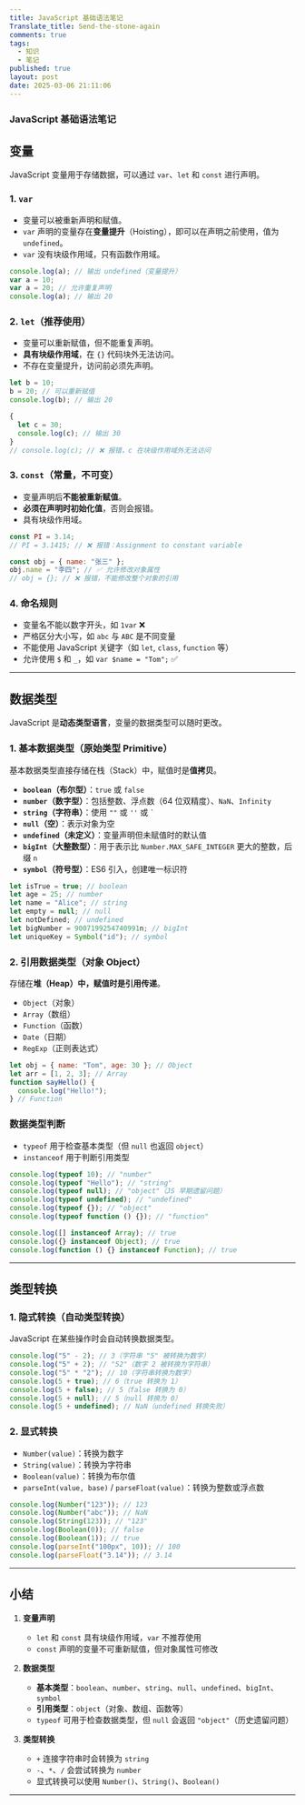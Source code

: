 ```yaml
---
title: JavaScript 基础语法笔记
Translate_title: Send-the-stone-again
comments: true
tags: 
  - 知识
  - 笔记
published: true
layout: post
date: 2025-03-06 21:11:06
---
```


### JavaScript 基础语法笔记

## **变量**

JavaScript 变量用于存储数据，可以通过 `var`、`let` 和 `const` 进行声明。

### 1. `var`

- 变量可以被重新声明和赋值。
- `var` 声明的变量存在**变量提升**（Hoisting），即可以在声明之前使用，值为 `undefined`。
- `var` 没有块级作用域，只有函数作用域。

```js
console.log(a); // 输出 undefined（变量提升）
var a = 10;
var a = 20; // 允许重复声明
console.log(a); // 输出 20
```

### 2. `let`（推荐使用）

- 变量可以重新赋值，但不能重复声明。
- **具有块级作用域**，在 `{}` 代码块外无法访问。
- 不存在变量提升，访问前必须先声明。

```js
let b = 10;
b = 20; // 可以重新赋值
console.log(b); // 输出 20

{
  let c = 30;
  console.log(c); // 输出 30
}
// console.log(c); // ❌ 报错，c 在块级作用域外无法访问
```

### 3. `const`（常量，不可变）

- 变量声明后**不能被重新赋值**。
- **必须在声明时初始化值**，否则会报错。
- 具有块级作用域。

```js
const PI = 3.14;
// PI = 3.1415; // ❌ 报错：Assignment to constant variable

const obj = { name: "张三" };
obj.name = "李四"; // ✅ 允许修改对象属性
// obj = {}; // ❌ 报错，不能修改整个对象的引用
```
<!-- more -->
### 4. 命名规则

- 变量名不能以数字开头，如 `1var` ❌
- 严格区分大小写，如 `abc` 与 `ABC` 是不同变量
- 不能使用 JavaScript 关键字（如 `let`, `class`, `function` 等）
- 允许使用 `$` 和 `_`，如 `var $name = "Tom";` ✅

---

## **数据类型**

JavaScript 是**动态类型语言**，变量的数据类型可以随时更改。

### 1. **基本数据类型（原始类型 Primitive）**

基本数据类型直接存储在栈（Stack）中，赋值时是**值拷贝**。

- **`boolean`（布尔型）**：`true` 或 `false`
- **`number`（数字型）**：包括整数、浮点数（64 位双精度）、`NaN`、`Infinity`
- **`string`（字符串）**：使用 `""` 或 `''` 或 `` ` ``
- **`null`（空）**：表示对象为空
- **`undefined`（未定义）**：变量声明但未赋值时的默认值
- **`bigInt`（大整数型）**：用于表示比 `Number.MAX_SAFE_INTEGER` 更大的整数，后缀 `n`
- **`symbol`（符号型）**：ES6 引入，创建唯一标识符

```js
let isTrue = true; // boolean
let age = 25; // number
let name = "Alice"; // string
let empty = null; // null
let notDefined; // undefined
let bigNumber = 9007199254740991n; // bigInt
let uniqueKey = Symbol("id"); // symbol
```

### 2. **引用数据类型（对象 Object）**

存储在**堆（Heap）**中，赋值时是**引用传递**。

- `Object`（对象）
- `Array`（数组）
- `Function`（函数）
- `Date`（日期）
- `RegExp`（正则表达式）

```js
let obj = { name: "Tom", age: 30 }; // Object
let arr = [1, 2, 3]; // Array
function sayHello() {
  console.log("Hello!");
} // Function
```

### **数据类型判断**

- `typeof` 用于检查基本类型（但 `null` 也返回 `object`）
- `instanceof` 用于判断引用类型

```js
console.log(typeof 10); // "number"
console.log(typeof "Hello"); // "string"
console.log(typeof null); // "object"（JS 早期遗留问题）
console.log(typeof undefined); // "undefined"
console.log(typeof {}); // "object"
console.log(typeof function () {}); // "function"

console.log([] instanceof Array); // true
console.log({} instanceof Object); // true
console.log(function () {} instanceof Function); // true
```

---

## **类型转换**

### 1. **隐式转换（自动类型转换）**

JavaScript 在某些操作时会自动转换数据类型。

```js
console.log("5" - 2); // 3（字符串 "5" 被转换为数字）
console.log("5" + 2); // "52"（数字 2 被转换为字符串）
console.log("5" * "2"); // 10（字符串转换为数字）
console.log(5 + true); // 6（true 转换为 1）
console.log(5 + false); // 5（false 转换为 0）
console.log(5 + null); // 5（null 转换为 0）
console.log(5 + undefined); // NaN（undefined 转换失败）
```

### 2. **显式转换**

- `Number(value)`：转换为数字
- `String(value)`：转换为字符串
- `Boolean(value)`：转换为布尔值
- `parseInt(value, base)` / `parseFloat(value)`：转换为整数或浮点数

```js
console.log(Number("123")); // 123
console.log(Number("abc")); // NaN
console.log(String(123)); // "123"
console.log(Boolean(0)); // false
console.log(Boolean(1)); // true
console.log(parseInt("100px", 10)); // 100
console.log(parseFloat("3.14")); // 3.14
```

---

## **小结**

1. **变量声明**

   - `let` 和 `const` 具有块级作用域，`var` 不推荐使用
   - `const` 声明的变量不可重新赋值，但对象属性可修改

2. **数据类型**

   - **基本类型**：`boolean`、`number`、`string`、`null`、`undefined`、`bigInt`、`symbol`
   - **引用类型**：`object`（对象、数组、函数等）
   - `typeof` 可用于检查数据类型，但 `null` 会返回 `"object"`（历史遗留问题）

3. **类型转换**
   - `+` 连接字符串时会转换为 `string`
   - `-`、`*`、`/` 会尝试转换为 `number`
   - 显式转换可以使用 `Number()`、`String()`、`Boolean()`

---
